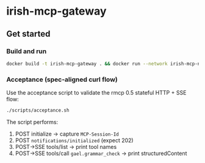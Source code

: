 
# irish-mcp-gateway
## Get started
### Build and run
```bash
docker build -t irish-mcp-gateway . && docker run --network irish-mcp-net --rm -p 8080:8080 -e GRAMADOIR_BASE_URL=http://gramadoir-server:5000 irish-mcp-gateway
```

### Acceptance (spec-aligned curl flow)
Use the acceptance script to validate the rmcp 0.5 stateful HTTP + SSE flow:
```bash
./scripts/acceptance.sh
```

The script performs:
1) POST initialize → capture `MCP-Session-Id`
2) POST `notifications/initialized` (expect 202)
3) POST→SSE tools/list → print tool names
4) POST→SSE tools/call `gael.grammar_check` → print structuredContent
